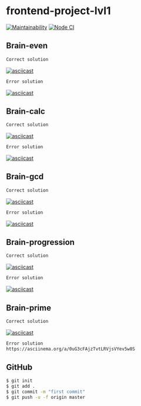 # frontend-project-lvl1
[![Maintainability](https://api.codeclimate.com/v1/badges/a99a88d28ad37a79dbf6/maintainability)](https://codeclimate.com/github/mardeevamarya/frontend-project-lvl1)
[![Node CI](https://github.com/mardeevamarya/frontend-project-lvl1/workflows/Node%20CI/badge.svg)](https://github.com/mardeevamarya/frontend-project-lvl1/actions)

## Brain-even

```sh
Сorrect solution 
```
[![asciicast](https://asciinema.org/a/aMAHPlnch5EDYJIbvYyQN4ioS.svg)](https://asciinema.org/a/aMAHPlnch5EDYJIbvYyQN4ioS)
```sh
Error solution 
```
[![asciicast](https://asciinema.org/a/GxQAj8JpVC3MkTTywk2yhA5Yq.svg)](https://asciinema.org/a/GxQAj8JpVC3MkTTywk2yhA5Yq)

## Brain-calc

```sh
Сorrect solution 
```
[![asciicast](https://asciinema.org/a/VyPJTf8099hYL0BcjGqteUifF.svg)](https://asciinema.org/a/VyPJTf8099hYL0BcjGqteUifF)


```sh
Error solution 
```
[![asciicast](https://asciinema.org/a/fXPz2QqvoZGBqfZYJLPYZq6lW.svg)](https://asciinema.org/a/fXPz2QqvoZGBqfZYJLPYZq6lW)

## Brain-gcd

```sh
Сorrect solution 
```
[![asciicast](https://asciinema.org/a/Ij7Lc5GAdhdpKI1k7yzHESCdE.svg)](https://asciinema.org/a/Ij7Lc5GAdhdpKI1k7yzHESCdE)

```sh
Error solution
```
[![asciicast](https://asciinema.org/a/iAVVD0PtwKWah00iIXihgN7cP.svg)](https://asciinema.org/a/iAVVD0PtwKWah00iIXihgN7cP)

## Brain-progression

```sh
Сorrect solution
```
[![asciicast](https://asciinema.org/a/MhnJZ0Vzx7QVcSTKbowlIA4H8.svg)](https://asciinema.org/a/MhnJZ0Vzx7QVcSTKbowlIA4H8)


```sh
Error solution 
```
[![asciicast](https://asciinema.org/a/k6TWbw6XbjBj1RDvOYlkmrG5l.svg)](https://asciinema.org/a/k6TWbw6XbjBj1RDvOYlkmrG5l)

## Brain-prime

```sh
Сorrect solution
```
[![asciicast](https://asciinema.org/a/aitgURla53DyX5IDam9FKJCow.svg)](https://asciinema.org/a/aitgURla53DyX5IDam9FKJCow)


```sh
Error solution 
https://asciinema.org/a/0uG3cFAjzTvtLRVjsVYev5w8S
```

## GitHub

```sh
$ git init
$ git add .
$ git commit -m "first commit"
$ git push -u -f origin master
```
